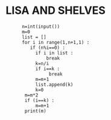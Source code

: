 # LISA AND SHELVES
          n=int(input())
          m=0
          list = []
          for i in range(1,n+1,1) :
             if (n%i==0) :
               if i in list :
                   break
               k=n/i
               if i==k :
                    break
               m=m+1
               list.append(k) 
               k=0    
           m=m*2 
           if (i==k) :
               m=m+1  
           print(m)
